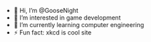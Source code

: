 - 👋 Hi, I’m @GooseNight
- 👀 I’m interested in game development
- 🌱 I’m currently learning computer engineering
- ⚡ Fun fact: xkcd is cool site

<!---
GooseNight/GooseNight is a ✨ special ✨ repository because its `README.md` (this file) appears on your GitHub profile.
You can click the Preview link to take a look at your changes.
--->
